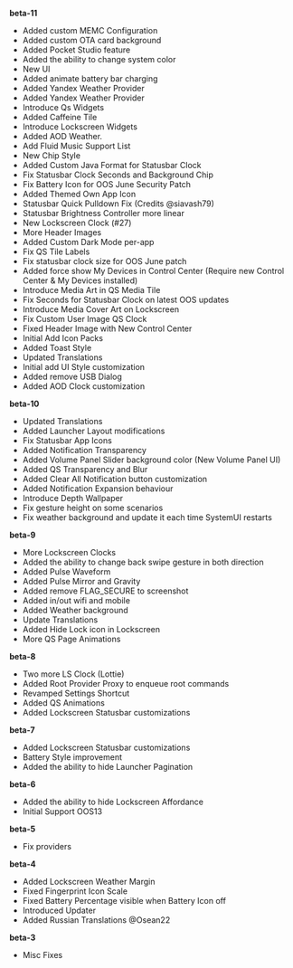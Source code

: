 **beta-11**  
- Added custom MEMC Configuration  
- Added custom OTA card background  
- Added Pocket Studio feature  
- Added the ability to change system color  
- New UI  
- Added animate battery bar charging  
- Added Yandex Weather Provider  
- Added Yandex Weather Provider  
- Introduce Qs Widgets  
- Added Caffeine Tile  
- Introduce Lockscreen Widgets  
- Added AOD Weather.  
- Add Fluid Music Support List  
- New Chip Style  
- Added Custom Java Format for Statusbar Clock  
- Fix Statusbar Clock Seconds and Background Chip  
- Fix Battery Icon for OOS June Security Patch  
- Added Themed Own App Icon  
- Statusbar Quick Pulldown Fix (Credits @siavash79)  
- Statusbar Brightness Controller more linear  
- New Lockscreen Clock (#27)  
- More Header Images  
- Added Custom Dark Mode per-app  
- Fix QS Tile Labels  
- Fix statusbar clock size for OOS June patch  
- Added force show My Devices in Control Center (Require new Control Center & My Devices installed)  
- Introduce Media Art in QS Media Tile  
- Fix Seconds for Statusbar Clock on latest OOS updates  
- Introduce Media Cover Art on Lockscreen  
- Fix Custom User Image QS Clock  
- Fixed Header Image with New Control Center  
- Initial Add Icon Packs  
- Added Toast Style  
- Updated Translations  
- Initial add UI Style customization  
- Added remove USB Dialog  
- Added AOD Clock customization  
  
**beta-10**
- Updated Translations
- Added Launcher Layout modifications
- Fix Statusbar App Icons
- Added Notification Transparency
- Added Volume Panel Slider background color (New Volume Panel UI)
- Added QS Transparency and Blur
- Added Clear All Notification button customization
- Added Notification Expansion behaviour
- Introduce Depth Wallpaper
- Fix gesture height on some scenarios
- Fix weather background and update it each time SystemUI restarts
  
**beta-9**  
- More Lockscreen Clocks  
- Added the ability to change back swipe gesture in both direction  
- Added Pulse Waveform  
- Added Pulse Mirror and Gravity  
- Added remove FLAG_SECURE to screenshot  
- Added in/out wifi and mobile  
- Added Weather background  
- Update Translations  
- Added Hide Lock icon in Lockscreen  
- More QS Page Animations  
  
**beta-8**  
- Two more LS Clock (Lottie)  
- Added Root Provider Proxy to enqueue root commands  
- Revamped Settings Shortcut  
- Added QS Animations  
- Added Lockscreen Statusbar customizations  
  
**beta-7**  
- Added Lockscreen Statusbar customizations
- Battery Style improvement  
- Added the ability to hide Launcher Pagination  
  
**beta-6**  
- Added the ability to hide Lockscreen Affordance  
- Initial Support OOS13  
  
**beta-5**  
- Fix providers  
  
**beta-4**  
- Added Lockscreen Weather Margin
- Fixed Fingerprint Icon Scale
- Fixed Battery Percentage visible when Battery Icon off
- Introduced Updater
- Added Russian Translations @Osean22
  
**beta-3**
- Misc Fixes  